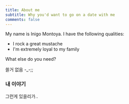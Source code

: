 ```yaml
---
title: About me
subtitle: Why you'd want to go on a date with me
comments: false
---
```


My name is Inigo Montoya. I have the following qualities:

- I rock a great mustache
- I'm extremely loyal to my family

What else do you need?

쓸거 없음 -_-;;



### 내 이야기

그런게 있을리가..